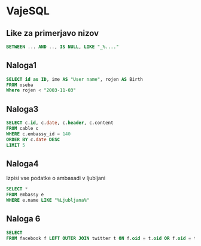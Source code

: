 # VajeSQL

## Like za primerjavo nizov
```sql
BETWEEN ... AND .., IS NULL, LIKE "_%...."
```

## Naloga1

```sql
SELECT id as ID, ime AS "User name", rojen AS Birth 
FROM oseba
Where rojen < "2003-11-03"
```


## Naloga3
```sql
SELECT c.id, c.date, c.header, c.content
FROM cable c
WHERE c.embassy_id = 140
ORDER BY c.date DESC
LIMIT 5
```

## Naloga4

Izpisi vse podatke o ambasadi v ljubljani

```sql
SELECT *
FROM embassy e
WHERE e.name LIKE "%Ljubljana%"
```

## Naloga 6

```sql
SELECT 
FROM facebook f LEFT OUTER JOIN twitter t ON f.oid = t.oid OR f.oid = t.sid

```
